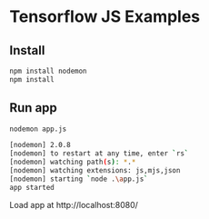 # Tensorflow JS Examples

## Install
```sh
npm install nodemon
npm install
```

## Run app

```sh
nodemon app.js
```

```sh
[nodemon] 2.0.8
[nodemon] to restart at any time, enter `rs`
[nodemon] watching path(s): *.*
[nodemon] watching extensions: js,mjs,json
[nodemon] starting `node .\app.js`
app started
```
Load app at http://localhost:8080/
